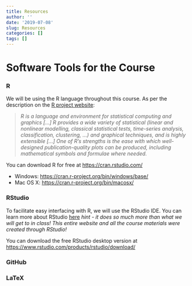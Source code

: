 ```yaml
---
title: Resources
author: ''
date: '2019-07-08'
slug: Resources
categories: []
tags: []
---
```



# Software Tools for the Course

### R 
We will be using the R language throughout this course. As per the description on the [R project website](https://www.r-project.org/about.html): 

>*R is a language and environment for statistical computing and graphics [...] R provides a wide variety of statistical (linear and nonlinear modelling, classical statistical tests, time-series analysis, classification, clustering, …) and graphical techniques, and is highly extensible [...] One of R’s strengths is the ease with which well-designed publication-quality plots can be produced, including mathematical symbols and formulae where needed.*

You can download R for free at https://cran.rstudio.com/
* Windows: https://cran.r-project.org/bin/windows/base/
* Mac OS X: https://cran.r-project.org/bin/macosx/


### RStudio
To facilitate easy interfacing with R, we will use the RStudio IDE. You can learn more about RStudio [here](https://www.rstudio.com/) *hint - it does so much more than what we will get to in class! This entire website and all the course materials were created through RStudio!*

You can download the free RStudio desktop version at https://www.rstudio.com/products/rstudio/download/



### GitHub



### LaTeX
